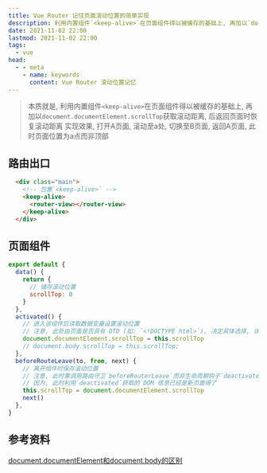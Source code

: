 ```yaml
---
title: Vue Router 记住页面滚动位置的简单实现
description: 利用内置组件`<keep-alive>`在页面组件得以被缓存的基础上, 再加以`document.documentElement.scrollTop`获取滚动距离, 后返回页面时恢复滚动距离
date: 2021-11-02 22:00
lastmod: 2021-11-02 22:00
tags:
  - vue
head:
  - - meta
    - name: keywords
      content: Vue Router 滚动位置记忆
---
```



> 本质就是, 利用内置组件`<keep-alive>`在页面组件得以被缓存的基础上, 再加以`document.documentElement.scrollTop`获取滚动距离, 后返回页面时恢复滚动距离
> 实现效果, 打开A页面, 滚动至a处, 切换至B页面, 返回A页面, 此时页面位置为a点而非顶部


## 路由出口

```html
  <div class="main">
    <!-- 包裹`<keep-alive>` -->
    <keep-alive>
      <router-view></router-view>
    </keep-alive>
  </div>
```

## 页面组件

```js
export default {
  data() {
    return {
      // 储存滚动位置
      scrollTop: 0
    }
  },
  activated() {
    // 进入该组件后读取数据变量设置滚动位置
    // 注意, 此处由页面是否具有 DTD (如: `<!DOCTYPE html>`), 决定具体选择, 详见参考资料
    document.documentElement.scrollTop = this.scrollTop
    // document.body.scrollTop = this.scrollTop;
  },
  beforeRouteLeave(to, from, next) {
    // 离开组件时保存滚动位置
    // 注意, 此时需调用路由守卫`beforeRouterLeave`而非生命周期钩子`deactivated`
    // 因为, 此时利用`deactivated`获取的 DOM 信息已经是新页面得了
    this.scrollTop = document.documentElement.scrollTop
    next()
  },
}
```


## 参考资料

 [document.documentElement和document.body的区别](https://www.cnblogs.com/ckmouse/archive/2012/01/30/2332070.html)
